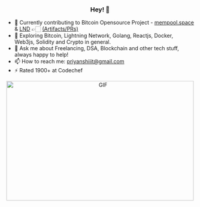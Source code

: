<h3 align="center"> Hey! 👋</h3>

- 🔭 Currently contributing to Bitcoin Opensource Project - [mempool.space](https://github.com/mempool/mempool) & [LND](https://github.com/lightningnetwork/lnd) 👉🏻 [(Artifacts/PRs)](https://rebrand.ly/e52tobu)
- 🌱 Exploring Bitcoin, Lightning Network, Golang, Reactjs, Docker, Web3js, Solidity and Crypto in general.
- 💬 Ask me about Freelancing, DSA, Blockchain and other tech stuff, always happy to help!
- 📫 How to reach me: priyanshiiit@gmail.com
- ⚡  Rated 1900+ at Codechef

<div align="center">
     
<!-- ![Priyansh's github stats](https://github-readme-stats.vercel.app/api?username=priyanshiiit&show_icons=true,theme=chartreuse-dark) -->
 <img align="center" alt="GIF" src="https://github.com/priyanshiiit/priyanshiiit/blob/main/code.gif?raw=true" width="500" height="320" />
</div>

<!-- <p align="center">
<img src="https://visitor-badge.laobi.icu/badge?page_id=priyanshiiit"/>       
</p> -->
     


